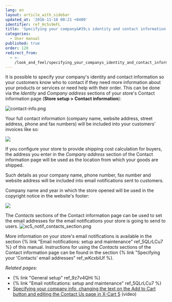```yaml
---
lang: en
layout: article_with_sidebar
updated_at: '2016-11-10 00:21 +0400'
identifier: ref_HcSs9eFL
title: 'Specifying your company&#39;s identity and contact information'
categories:
  - User manual
published: true
order: 120
redirect_from:
  - >-
    /look_and_feel/specifying_your_companys_identity_and_contact_information.html
---
```

It is possible to specify your company's identity and contact information so your customers know who to contact if they need more information about your products or services or need help with their order. This can be done via the _Identity_ and _Company address_ sections of your store's Contact information page (**Store setup > Contact information**):

![contact-info.png]({{site.baseurl}}/attachments/ref_HcSs9eFL/contact-info.png)

Your full contact information (company name, website address, street address, phone and fax numbers) will be included into your customers' invoices like so:  

![]({{site.baseurl}}/attachments/6389857/7602604.png)

If you configure your store to provide shipping cost calculation for buyers, the address you enter in the _Company address_ section of the Contact information page will be used as the location from which your goods are shipped.

Such details as your company name, phone number, fax number and website address will be included into email notifications sent to customers.

Company name and year in which the store opened will be used in the copyright notice in the website's footer:

![]({{site.baseurl}}/attachments/6389857/7602605.png)

The _Contacts_ sections of the Contact information page can be used to set the email addresses for the email notifications your store is going to send to users. 
![xc5_notif_contacts_section.png]({{site.baseurl}}/attachments/ref_HcSs9eFL/xc5_notif_contacts_section.png)

More information on your store's email notifications is available in the section {% link "Email notifications: setup and maintenance" ref_5QLrLCu7 %} of this manual. Instructions for using the _Contacts_ sections of the Contact information page can be found in the section {% link "Specifying your 'Contacts' email addresses" ref_wKcxbiUf %}.

_Related pages:_
   
   * {% link "General setup" ref_9z7v4QHi %}
   * {% link "Email notifications: setup and maintenance" ref_5QLrLCu7 %}
   * [Specifying your company info, changing the text on the Add to Cart button and editing the Contact Us page in X-Cart 5](http://devs.x-cart.com/en/webinars_and_video_tutorials/specifying_your_company_info__changing_the_text_on_the_add_to_cart_button_and_editing_the_contact_us_page_in_x-cart_5.html) (video)
